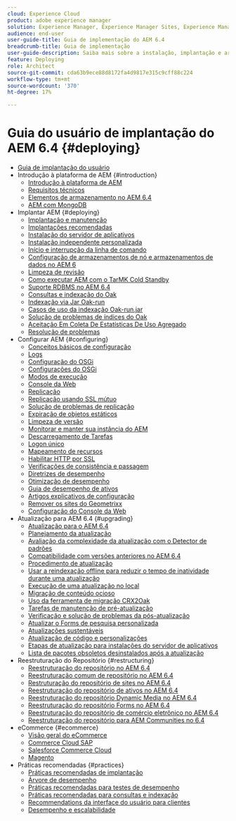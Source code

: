 ```yaml
---
cloud: Experience Cloud
product: adobe experience manager
solution: Experience Manager, Experience Manager Sites, Experience Manager 6.4
audience: end-user
user-guide-title: Guia de implementação do AEM 6.4
breadcrumb-title: Guia de implementação
user-guide-description: Saiba mais sobre a instalação, implantação e arquitetura do Adobe Experience Manager 6.4, incluindo a implantação do Adobe Managed Services na nuvem.
feature: Deploying
role: Architect
source-git-commit: cda63b9ece88d8172fa4d9817e315c9cff88c224
workflow-type: tm+mt
source-wordcount: '370'
ht-degree: 17%

---
```



# Guia do usuário de implantação do AEM 6.4 {#deploying}

+ [Guia de implantação do usuário](home.md)
+ Introdução à plataforma de AEM {#introduction}
   + [Introdução à plataforma de AEM](platform.md)
   + [Requisitos técnicos](technical-requirements.md)
   + [Elementos de armazenamento no AEM 6.4](storage-elements-in-aem-6.md)
   + [AEM com MongoDB](aem-with-mongodb.md)
+ Implantar AEM {#deploying}
   + [Implantação e manutenção](deploy.md)
   + [Implantações recomendadas](recommended-deploys.md)
   + [Instalação do servidor de aplicativos](application-server-install.md)
   + [Instalação independente personalizada](custom-standalone-install.md)
   + [Início e interrupção da linha de comando](command-line-start-and-stop.md)
   + [Configuração de armazenamentos de nó e armazenamentos de dados no AEM 6](data-store-config.md)
   + [Limpeza de revisão](revision-cleanup.md)
   + [Como executar AEM com o TarMK Cold Standby](tarmk-cold-standby.md)
   + [Suporte RDBMS no AEM 6.4](rdbms-support-in-aem.md)
   + [Consultas e indexação do Oak](queries-and-indexing.md)
   + [Indexação via Jar Oak-run](indexing-via-the-oak-run-jar.md)
   + [Casos de uso da indexação Oak-run.jar](oak-run-indexing-usecases.md)
   + [Solução de problemas de índices do Oak](troubleshooting-oak-indexes.md)
   + [Aceitação Em Coleta De Estatísticas De Uso Agregado](opt-in-aggregated-usage-statistics.md)
   + [Resolução de problemas](troubleshooting.md)
+ Configurar AEM {#configuring}
   + [Conceitos básicos de configuração](configuring.md)
   + [Logs](configure-logging.md)
   + [Configuração do OSGi](configuring-osgi.md)
   + [Configurações do OSGi](osgi-configuration-settings.md)
   + [Modos de execução](configure-runmodes.md)
   + [Console da Web](web-console.md)
   + [Replicação](replication.md)
   + [Replicação usando SSL mútuo](mssl-replication.md)
   + [Solução de problemas de replicação](troubleshoot-rep.md)
   + [Expiração de objetos estáticos](expiration-static-objects.md)
   + [Limpeza de versão](version-purging.md)
   + [Monitorar e manter sua instância do AEM](monitoring-and-maintaining.md)
   + [Descarregamento de Tarefas](offloading.md)
   + [Logon único](single-sign-on.md)
   + [Mapeamento de recursos](resource-mapping.md)
   + [Habilitar HTTP por SSL](https://experienceleague.adobe.com/docs/experience-manager-64/administering/security/ssl-by-default.html)
   + [Verificações de consistência e passagem](consistency-check.md)
   + [Diretrizes de desempenho](performance-guidelines.md)
   + [Otimização de desempenho](configuring-performance.md)
   + [Guia de desempenho de ativos](https://experienceleague.adobe.com/docs/experience-manager-64/assets/administer/performance-tuning-guidelines.html)
   + [Artigos explicativos de configuração](ht-deploy.md)
   + [Remover os sites do Geometrixx](removing-the-geometrixx-sites.md)
   + [Configuração do Console da Web](configuring-web-console.md)
+ Atualização para AEM 6.4 {#upgrading}
   + [Atualização para o AEM 6.4](upgrade.md)
   + [Planejamento da atualização](upgrade-planning.md)
   + [Avaliação da complexidade da atualização com o Detector de padrões](pattern-detector.md)
   + [Compatibilidade com versões anteriores no AEM 6.4](backward-compatibility.md)
   + [Procedimento de atualização](upgrade-procedure.md)
   + [Usar a reindexação offline para reduzir o tempo de inatividade durante uma atualização](upgrade-offline-reindexing.md)
   + [Execução de uma atualização no local](in-place-upgrade.md)
   + [Migração de conteúdo ocioso](lazy-content-migration.md)
   + [Uso da ferramenta de migração CRX2Oak](using-crx2oak.md)
   + [Tarefas de manutenção de pré-atualização](pre-upgrade-maintenance-tasks.md)
   + [Verificação e solução de problemas da pós-atualização](post-upgrade-checks-and-troubleshooting.md)
   + [Atualizar o Forms de pesquisa personalizada](upgrading-custom-search-forms.md)
   + [Atualizações sustentáveis](sustainable-upgrades.md)
   + [Atualização de código e personalizações](upgrading-code-and-customizations.md)
   + [Etapas de atualização para instalações do servidor de aplicativos](app-server-upgrade.md)
   + [Lista de pacotes obsoletos desinstalados após a atualização](obsolete-bundles.md)
+ Reestruturação do Repositório {#restructuring}
   + [Reestruturação do repositório no AEM 6.4](repository-restructuring.md)
   + [Reestruturação comum de repositório no AEM 6.4](all-repository-restructuring-in-aem-6-4.md)
   + [Restruturação do repositório de sites no AEM 6.4](sites-repository-restructuring-in-aem-6-4.md)
   + [Reestruturação do repositório de ativos no AEM 6.4](https://experienceleague.adobe.com/docs/experience-manager-64/deploying/restructuring/repository-restructuring.html)
   + [Reestruturação do repositório Dynamic Media no AEM 6.4](dynamicmedia-repository-restructuring-in-aem-6-4.md)
   + [Reestruturação do repositório Forms no AEM 6.4](forms-repository-restructuring-in-aem-6-4.md)
   + [Reestruturação do repositório de comércio eletrônico no AEM 6.4](ecommerce-repository-restructuring-in-aem-6-4.md)
   + [Reestruturação do repositório para AEM Communities no 6.4](communities-repository-restructuring-in-aem-6-4.md)
+ eCommerce {#ecommerce}
   + [Visão geral do eCommerce](ecommerce.md)
   + [Commerce Cloud SAP](sap-commerce-cloud.md)
   + [Salesforce Commerce Cloud](https://github.com/adobe/commerce-salesforce)
   + [Magento](https://www.adobe.io/apis/experiencecloud/commerce-integration-framework/integrations.html#!AdobeDocs/commerce-cif-documentation/master/integrations/02-AEM-Magento.md)
+ Práticas recomendadas     {#practices}
   + [Práticas recomendadas de implantação](best-practices.md)
   + [Árvore de desempenho](performance-tree.md)
   + [Práticas recomendadas para testes de desempenho](best-practices-for-performance-testing.md)
   + [Práticas recomendadas para consultas e indexação](best-practices-for-queries-and-indexing.md)
   + [Recommendations da interface do usuário para clientes](ui-recommendations.md)
   + [Desempenho e escalabilidade](performance.md)


<!--

To be removed:
[Quickstart for AEM Screens](setting-up-a-basic-project-screens.md)
[Device Control Center](device-control-center.md)
[repository-restructuring-in-aem64](repository-restructuring-in-aem64.md)
[Web Console] (configuring-web-console.md)
[Configuring and Deploying AEM Screens](configuring-screens-introduction.md)
[Kickstart Guide](kickstart-for-aem-screens.md)
/help/sites/deploying/using/performance-lp.md
/help/sites-deploying/do-not-delete-performance-guidelines-pdf.md
/help/sites-deploying/removing-the-geometrixx-sites.md
/help/sites-deploying/consistency-check.md

Redirects:
[(Enabling HTTP Over SSL)](config-ssl.md) redirect to /content/help/en/experience-manager/6-4/sites-administering/ssl-by-default
-->
